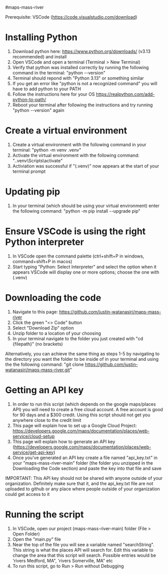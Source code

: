  #maps-mass-river

 Prerequisite: VSCode (https://code.visualstudio.com/download)

 # Installing Python
1. Download python here: https://www.python.org/downloads/ (v3.13 recommended) and install
2. Open VSCode and open a terminal (Terminal > New Terminal)
3. Verify that python was installed correctly by running the following command in the terminal: "python --version"
4. Terminal should repond with "Python 3.13" or something similar
5. If you get an error like "python is not a recognized command" you will have to add python to your PATH
6. Follow the instructions here for your OS https://realpython.com/add-python-to-path/
7. Reboot your terminal after following the instructions and try running "python --version" again

# Create a virtual environment
1. Create a virtual environment with the following command in your terminal: "python -m venv .venv"
2. Activate the virtual environment with the following command: ".\.venv\Scripts\activate"
3. Activiation was successful if "(.venv)" now appears at the start of your terminal prompt

# Updating pip
1. In your terminal (which should be using your virtual environment) enter the following command: "python -m pip install --upgrade pip"

# Ensure VSCode is using the right Python interpreter
1. In VSCode open the command palette (ctrl+shift+P in windows, command+shift+P in macos)
2. Start typing "Python: Select Interpreter" and select the option when it appears
VSCode will display one or more options; choose the one with (.venv)

# Downloading the code
1. Navigate to this page: https://github.com/justin-watanasiri/maps-mass-river
2. Click the green "<> Code" button
3. Select "Download Zip" option
4. Unzip folder to a location of your choosing
5. In your terminal navigate to the folder you just created with "cd {filepath}" (no brackets)

Alternatively, you can achieve the same thing as steps 1-5 by navigating to the directory you want the folder to be inside of in your terminal and using the the following command: "git clone https://github.com/justin-watanasiri/maps-mass-river.git"

# Getting an API key
1. In order to run this script (which depends on the google maps/places API) you will need to create a free cloud account. A free account is good for 90 days and a $300 credit. Using this script should not get you anywhere close to the credit limit 
2. This page will explain how to set up a Google Cloud Project: https://developers.google.com/maps/documentation/places/web-service/cloud-setup
3. This page will explain how to generate an API key (https://developers.google.com/maps/documentation/places/web-service/get-api-key)
4. Once you've generated an API key create a file named "api_key.txt" in your "maps-mass-river-main" folder (the folder you unzipped in the Downloading the Code section) and paste the key into that file and save

IMPORTANT: This API key should not be shared with anyone outside of your organization. Definitely make sure that it, and the api_key.txt file are not uploaded to github or any place where people outside of your organization could get access to it

# Running the script
1. In VSCode, open our project (maps-mass-river-main) folder (File > Open Folder)
2. Open the "main.py" file
3. Near the top of the file you will see a variable named "searchString". This string is what the places API will search for. Edit this variable to change the area that this script will search. Possible entries would be 'rivers Medford, MA", 'rivers Somerville, MA" etc
4. To run this script, go to Run > Run without Debugging